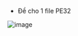 - Đề cho 1 file PE32

![image](https://github.com/user-attachments/assets/e2243221-b3f8-496b-9a67-d8fc8a81d046)


